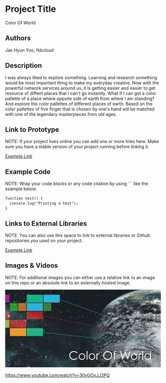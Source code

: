 # Project Title
Color Of World

## Authors
Jae Hyun Yoo, fkkcloud

## Description
I was always liked to explore something. Learning and research something would be most important thing to make my everyday creative. Now with the powerful network services around us, it is getting easier and easier to get resource of diffent places that I can't go instantly. What if I can get a color pallette of a place where oppsite side of earth from where I am standing? And explore the color pallettes of different places of earth. Based on the color pallettes of five finger that is chosen by one's hand will be matched with one of the legendary masterpieces from old ages.

## Link to Prototype
NOTE: If your project lives online you can add one or more links here. Make sure you have a stable version of your project running before linking it.

[Example Link](http://www.google.com "Example Link")

## Example Code
NOTE: Wrap your code blocks or any code citation by using ``` like the example below.
```
function test() {
  console.log("Printing a test");
}
```
## Links to External Libraries
 NOTE: You can also use this space to link to external libraries or Github repositories you used on your project.

[Example Link](https://developer.leapmotion.com/ "Leap Motion")

## Images & Videos
NOTE: For additional images you can either use a relative link to an image on this repo or an absolute link to an externally hosted image.

![Example Image](project_images/cover.jpg?raw=true "Example Image")

https://www.youtube.com/watch?v=30yGOxJJ2PQ

